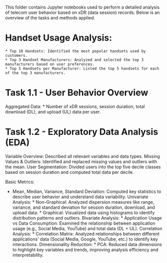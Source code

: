 This folder contains Jupyter notebooks used to perform a detailed analysis of telecom user behavior based on xDR (data session) records. Below is an overview of the tasks and methods applied.

# Handset Usage Analysis:
    * Top 10 Handsets: Identified the most popular handsets used by customers.
    * Top 3 Handset Manufacturers: Analyzed and selected the top 3 manufacturers based on user preferences.
    * Top 5 Handsets per Manufacturer: Listed the top 5 handsets for each of the top 3 manufacturers.

# Task 1.1 - User Behavior Overview
Aggregated Data:
    * Number of xDR sessions, session duration, total download (DL), and upload (UL) data per user.

# Task 1.2 - Exploratory Data Analysis (EDA)
Variable Overview: Described all relevant variables and data types.
Missing Values & Outliers: Identified and replaced missing values and outliers with the mean.
User Segmentation: Divided users into the top five decile classes based on session duration and computed total data per decile.

Basic Metrics:
   * Mean, Median, Variance, Standard Deviation: Computed key statistics to describe user behavior and understand data variability.
Univariate Analysis:
    * Non-Graphical: Analyzed dispersion measures like range, variance, and standard deviation for session duration, download, and upload data.
    * Graphical: Visualized data using histograms to identify distribution patterns and outliers.
Bivariate Analysis:
    * Application Usage vs Data Consumption: Examined the relationship between application usage (e.g., Social Media, YouTube) and total data (DL + UL).
Correlation Analysis:
    * Correlation Matrix: Analyzed relationships between different applications' data (Social Media, Google, YouTube, etc.) to identify key interactions.
Dimensionality Reduction:
    * PCA: Reduced data dimensions to highlight key variables and trends, improving analysis efficiency and interpretability.
